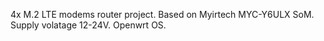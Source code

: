 4x M.2 LTE modems router project.
Based on Myirtech MYC-Y6ULX SoM.
Supply volatage 12-24V.
Openwrt OS.

